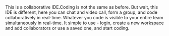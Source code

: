 This is a collaborative IDE.Coding is not the same as before. But wait, this IDE is different, here you can chat and video call, form a group, and code collaboratively in real-time. Whatever you code is visible to your entire team simultaneously in real-time. It simple to use - login, create a new workspace and add collaborators or use a saved one, and start coding.
